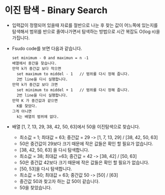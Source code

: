 # 이진 탐색 - Binary Search

- 입력값이 정렬되어 있을때 자료를 절반으로 나눈 후 찾는 값이 어느쪽에 있는지를 탐색해서 범위를 반으로 줄여나가면서 탐색하는 방법으로 시간 복잡도 O(log n)을 가집니다.

- Fsudo code를 보면 다음과 같습니다.

  ```
  set minimum - 0 and maximun = n -1
  배열에서 중간을 찾습니다.
  만약 k가 중간값 보다 작으면
  	set maximum to middel - 1	// 범위를 다시 정해 줍니다.
  	2번 line을 다시 실행합니다.
  만약 k가 중간값 보다 크면
  	set minimum to middel + 1	// 범위를 다시 정해 줍니다.
  	2번 line을 다시 실행합니다.
  만약 K 가 중간값과 같으면
  	K를 찾았다.
  그게 아니면
  	k는 배열의 범위에 없다.
  ```

- 배열 [1, 7, 13, 29, 38, 42, 50, 63]에서 50을 이진탐색으로 찾습니다.

  - 최소값 = 1; 최대값 = 63; 중간값 = 29 -> [1, 7, 13, 29] / [38, 42, 50, 63]
  - 50은 중간값이 29보다 크기 때문에 작은 값들은 확인 할 필요가 없습니다.
  - [38, 42, 50, 63] 을 다시 탐색합니다.
  - 최소값 = 38; 최대값 =63; 중간값 = 42 -> [38, 42] / [50, 63]
  - 50은 중간값 42보다 크기 때문에 작은 값들은 확인 할 필요가 없습니다.
  - [50, 53]을 다시 탐색합니다.
  - 최소값 = 50; 최대값 = 63; 중간값 50 -> [50] / [63]
  - 중간값 50과 찾고자 하는 값 50이 같습니다.
  - 50을 찾았습니다.

  